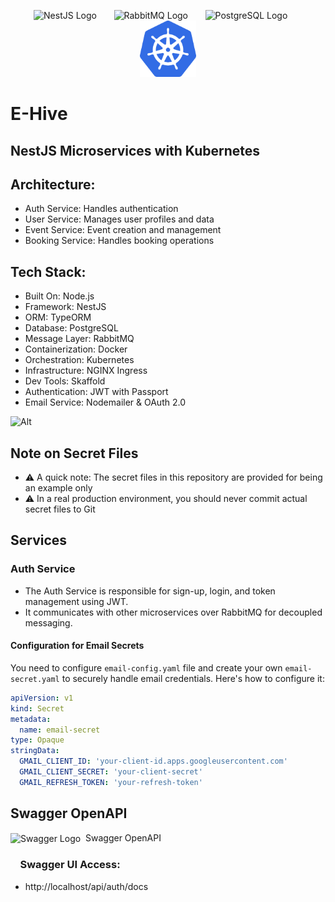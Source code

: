 <p align="center">
  <img src="https://nestjs.com/img/logo-small.svg" width="90" height="90" alt="NestJS Logo" />&nbsp;&nbsp;&nbsp;&nbsp;&nbsp;&nbsp;
  <img src="https://cdn.freebiesupply.com/logos/large/2x/rabbitmq-logo-png-transparent.png" width="85" height="85" alt="RabbitMQ Logo" />&nbsp;&nbsp;&nbsp;&nbsp;&nbsp;&nbsp;
  <img src="https://www.postgresql.org/media/img/about/press/elephant.png" width="90" height="90" alt="PostgreSQL Logo" />&nbsp;&nbsp;&nbsp;&nbsp;&nbsp;&nbsp;
  <img src="https://raw.githubusercontent.com/kubernetes/kubernetes/master/logo/logo.png" width="90" height="90" alt="Kubernetes Logo" />
</p>

# E-Hive

## NestJS Microservices with Kubernetes

## Architecture:

- Auth Service: Handles authentication
- User Service: Manages user profiles and data
- Event Service: Event creation and management
- Booking Service: Handles booking operations

## Tech Stack:

- Built On: Node.js
- Framework: NestJS
- ORM: TypeORM
- Database: PostgreSQL
- Message Layer: RabbitMQ
- Containerization: Docker
- Orchestration: Kubernetes
- Infrastructure: NGINX Ingress
- Dev Tools: Skaffold
- Authentication: JWT with Passport
- Email Service: Nodemailer & OAuth 2.0

![Alt](https://repobeats.axiom.co/api/embed/c7f2aabb83bf51e8997007f2590643e45142f1a6.svg 'Repo analytics image')

## Note on Secret Files

- ⚠️ A quick note: The secret files in this repository are provided for being an example only
- ⚠️ In a real production environment, you should never commit actual secret files to Git

## Services

### Auth Service

- The Auth Service is responsible for sign-up, login, and token management using JWT.
- It communicates with other microservices over RabbitMQ for decoupled messaging.

#### Configuration for Email Secrets

You need to configure `email-config.yaml` file and create your own `email-secret.yaml` to securely handle email credentials. Here's how to configure it:

```yaml
apiVersion: v1
kind: Secret
metadata:
  name: email-secret
type: Opaque
stringData:
  GMAIL_CLIENT_ID: 'your-client-id.apps.googleusercontent.com'
  GMAIL_CLIENT_SECRET: 'your-client-secret'
  GMAIL_REFRESH_TOKEN: 'your-refresh-token'
```

## Swagger OpenAPI

<img src="https://static1.smartbear.co/swagger/media/assets/swagger_fav.png" width="35" height="35" alt="Swagger Logo" style="vertical-align: middle;" />  Swagger OpenAPI

### &nbsp;&nbsp;&nbsp;&nbsp;Swagger UI Access:

- http://localhost/api/auth/docs
